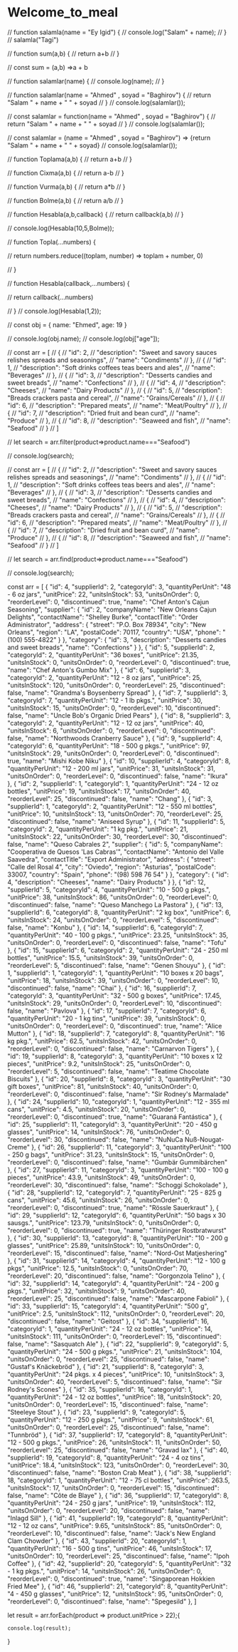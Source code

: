 # Welcome_to_meal


// function salamla(name = "Ey Igid") {
//     console.log("Salam" + name);
// }
// salamla("Tagi")

//  function sum(a,b) {
//     return a+b
// } 

// const sum = (a,b) =>a + b

// function salamlar(name) {
//     console.log(name);
// } 



// function salamlar(name = "Ahmed" , soyad = "Baghirov") {
//     return "Salam " + name + " " + soyad
// }
// console.log(salamlar());

// const salamlar = function(name = "Ahmed" , soyad = "Baghirov") {
//     return "Salam " + name + " " + soyad
// }
// console.log(salamlar());

// const salamlar = (name = "Ahmed" , soyad = "Baghirov") => {return "Salam " + name + " " + soyad}
// console.log(salamlar());

// function Toplama(a,b) {
//     return a+b
// }

// function Cixma(a,b) {
//     return a-b
// }

// function Vurma(a,b) {
//     return a*b
// }

// function Bolme(a,b) {
//     return a/b
// }

// function Hesabla(a,b,callback) {
//     return callback(a,b)
// }

// console.log(Hesabla(10,5,Bolme));



// function Topla(...numbers) {

//     return numbers.reduce((toplam, number) => toplam + number, 0)

// }

// function Hesabla(callback,...numbers) {

//     return callback(...numbers)

// }
// console.log(Hesabla(1,2));



// const obj = { name: "Ehmed", age: 19 }

// console.log(obj.name);
// console.log(obj["age"]);


// const arr = [
//     {
//         "id": 2,
//         "description": "Sweet and savory sauces relishes spreads and seasonings",
//         "name": "Condiments"
//     },
//     {
//         "id": 1,
//         "description": "Soft drinks coffees teas beers and ales",
//         "name": "Beverages"
//     },
//     {
//         "id": 3,
//         "description": "Desserts candies and sweet breads",
//         "name": "Confections"
//     },
//     {
//         "id": 4,
//         "description": "Cheeses",
//         "name": "Dairy Products"
//     },
//     {
//         "id": 5,
//         "description": "Breads crackers pasta and cereal",
//         "name": "Grains/Cereals"
//     },
//     {
//         "id": 6,
//         "description": "Prepared meats",
//         "name": "Meat/Poultry"
//     },
//     {
//         "id": 7,
//         "description": "Dried fruit and bean curd",
//         "name": "Produce"
//     },
//     {
//         "id": 8,
//         "description": "Seaweed and fish",
//         "name": "Seafood"
//     }
// ]

// let search = arr.filter(product=>product.name==="Seafood")

// console.log(search);



// const arr = [
//     {
//         "id": 2,
//         "description": "Sweet and savory sauces relishes spreads and seasonings",
//         "name": "Condiments"
//     },
//     {
//         "id": 1,
//         "description": "Soft drinks coffees teas beers and ales",
//         "name": "Beverages"
//     },
//     {
//         "id": 3,
//         "description": "Desserts candies and sweet breads",
//         "name": "Confections"
//     },
//     {
//         "id": 4,
//         "description": "Cheeses",
//         "name": "Dairy Products"
//     },
//     {
//         "id": 5,
//         "description": "Breads crackers pasta and cereal",
//         "name": "Grains/Cereals"
//     },
//     {
//         "id": 6,
//         "description": "Prepared meats",
//         "name": "Meat/Poultry"
//     },
//     {
//         "id": 7,
//         "description": "Dried fruit and bean curd",
//         "name": "Produce"
//     },
//     {
//         "id": 8,
//         "description": "Seaweed and fish",
//         "name": "Seafood"
//     }
// ]

// let search = arr.find(product=>product.name==="Seafood")

// console.log(search);




const arr = [
    {
    "id": 4,
    "supplierId": 2,
    "categoryId": 3,
    "quantityPerUnit": "48 - 6 oz jars",
    "unitPrice": 22,
    "unitsInStock": 53,
    "unitsOnOrder": 0,
    "reorderLevel": 0,
    "discontinued": true,
    "name": "Chef Anton's Cajun Seasoning",
    "supplier": {
    "id": 2,
    "companyName": "New Orleans Cajun Delights",
    "contactName": "Shelley Burke",
    "contactTitle": "Order Administrator",
    "address": {
    "street": "P.O. Box 78934",
    "city": "New Orleans",
    "region": "LA",
    "postalCode": 70117,
    "country": "USA",
    "phone": "(100) 555-4822"
    }
    },
    "category": {
    "id": 3,
    "description": "Desserts candies and sweet breads",
    "name": "Confections"
    }
    },
    {
    "id": 5,
    "supplierId": 2,
    "categoryId": 2,
    "quantityPerUnit": "36 boxes",
    "unitPrice": 21.35,
    "unitsInStock": 0,
    "unitsOnOrder": 0,
    "reorderLevel": 0,
    "discontinued": true,
    "name": "Chef Anton's Gumbo Mix"
    },
    {
    "id": 6,
    "supplierId": 3,
    "categoryId": 2,
    "quantityPerUnit": "12 - 8 oz jars",
    "unitPrice": 25,
    "unitsInStock": 120,
    "unitsOnOrder": 0,
    "reorderLevel": 25,
    "discontinued": false,
    "name": "Grandma's Boysenberry Spread"
    },
    {
    "id": 7,
    "supplierId": 3,
    "categoryId": 7,
    "quantityPerUnit": "12 - 1 lb pkgs.",
    "unitPrice": 30,
    "unitsInStock": 15,
    "unitsOnOrder": 0,
    "reorderLevel": 10,
    "discontinued": false,
    "name": "Uncle Bob's Organic Dried Pears"
    },
    {
    "id": 8,
    "supplierId": 3,
    "categoryId": 2,
    "quantityPerUnit": "12 - 12 oz jars",
    "unitPrice": 40,
    "unitsInStock": 6,
    "unitsOnOrder": 0,
    "reorderLevel": 0,
    "discontinued": false,
    "name": "Northwoods Cranberry Sauce"
    },
    {
    "id": 9,
    "supplierId": 4,
    "categoryId": 6,
    "quantityPerUnit": "18 - 500 g pkgs.",
    "unitPrice": 97,
    "unitsInStock": 29,
    "unitsOnOrder": 0,
    "reorderLevel": 0,
    "discontinued": true,
    "name": "Mishi Kobe Niku"
    },
    {
    "id": 10,
    "supplierId": 4,
    "categoryId": 8,
    "quantityPerUnit": "12 - 200 ml jars",
    "unitPrice": 31,
    "unitsInStock": 31,
    "unitsOnOrder": 0,
    "reorderLevel": 0,
    "discontinued": false,
    "name": "Ikura"
    },
    {
    "id": 2,
    "supplierId": 1,
    "categoryId": 1,
    "quantityPerUnit": "24 - 12 oz bottles",
    "unitPrice": 19,
    "unitsInStock": 17,
    "unitsOnOrder": 40,
    "reorderLevel": 25,
    "discontinued": false,
    "name": "Chang"
    },
    {
    "id": 3,
    "supplierId": 1,
    "categoryId": 2,
    "quantityPerUnit": "12 - 550 ml bottles",
    "unitPrice": 10,
    "unitsInStock": 13,
    "unitsOnOrder": 70,
    "reorderLevel": 25,
    "discontinued": false,
    "name": "Aniseed Syrup"
    },
    {
    "id": 11,
    "supplierId": 5,
    "categoryId": 2,
    "quantityPerUnit": "1 kg pkg.",
    "unitPrice": 21,
    "unitsInStock": 22,
    "unitsOnOrder": 30,
    "reorderLevel": 30,
    "discontinued": false,
    "name": "Queso Cabrales 2",
    "supplier": {
    "id": 5,
    "companyName": "Cooperativa de Quesos 'Las Cabras'",
    "contactName": "Antonio del Valle Saavedra",
    "contactTitle": "Export Administrator",
    "address": {
    "street": "Calle del Rosal 4",
    "city": "Oviedo",
    "region": "Asturias",
    "postalCode": 33007,
    "country": "Spain",
    "phone": "(98) 598 76 54"
    }
    },
    "category": {
    "id": 4,
    "description": "Cheeses",
    "name": "Dairy Products"
    }
    },
    {
    "id": 12,
    "supplierId": 5,
    "categoryId": 4,
    "quantityPerUnit": "10 - 500 g pkgs.",
    "unitPrice": 38,
    "unitsInStock": 86,
    "unitsOnOrder": 0,
    "reorderLevel": 0,
    "discontinued": false,
    "name": "Queso Manchego La Pastora"
    },
    {
    "id": 13,
    "supplierId": 6,
    "categoryId": 8,
    "quantityPerUnit": "2 kg box",
    "unitPrice": 6,
    "unitsInStock": 24,
    "unitsOnOrder": 0,
    "reorderLevel": 5,
    "discontinued": false,
    "name": "Konbu"
    },
    {
    "id": 14,
    "supplierId": 6,
    "categoryId": 7,
    "quantityPerUnit": "40 - 100 g pkgs.",
    "unitPrice": 23.25,
    "unitsInStock": 35,
    "unitsOnOrder": 0,
    "reorderLevel": 0,
    "discontinued": false,
    "name": "Tofu"
    },
    {
    "id": 15,
    "supplierId": 6,
    "categoryId": 2,
    "quantityPerUnit": "24 - 250 ml bottles",
    "unitPrice": 15.5,
    "unitsInStock": 39,
    "unitsOnOrder": 0,
    "reorderLevel": 5,
    "discontinued": false,
    "name": "Genen Shouyu"
    },
    {
    "id": 1,
    "supplierId": 1,
    "categoryId": 1,
    "quantityPerUnit": "10 boxes x 20 bags",
    "unitPrice": 18,
    "unitsInStock": 39,
    "unitsOnOrder": 0,
    "reorderLevel": 10,
    "discontinued": false,
    "name": "Chai"
    },
    {
    "id": 16,
    "supplierId": 7,
    "categoryId": 3,
    "quantityPerUnit": "32 - 500 g boxes",
    "unitPrice": 17.45,
    "unitsInStock": 29,
    "unitsOnOrder": 0,
    "reorderLevel": 10,
    "discontinued": false,
    "name": "Pavlova"
    },
    {
    "id": 17,
    "supplierId": 7,
    "categoryId": 6,
    "quantityPerUnit": "20 - 1 kg tins",
    "unitPrice": 39,
    "unitsInStock": 0,
    "unitsOnOrder": 0,
    "reorderLevel": 0,
    "discontinued": true,
    "name": "Alice Mutton"
    },
    {
    "id": 18,
    "supplierId": 7,
    "categoryId": 8,
    "quantityPerUnit": "16 kg pkg.",
    "unitPrice": 62.5,
    "unitsInStock": 42,
    "unitsOnOrder": 0,
    "reorderLevel": 0,
    "discontinued": false,
    "name": "Carnarvon Tigers"
    },
    {
    "id": 19,
    "supplierId": 8,
    "categoryId": 3,
    "quantityPerUnit": "10 boxes x 12 pieces",
    "unitPrice": 9.2,
    "unitsInStock": 25,
    "unitsOnOrder": 0,
    "reorderLevel": 5,
    "discontinued": false,
    "name": "Teatime Chocolate Biscuits"
    },
    {
    "id": 20,
    "supplierId": 8,
    "categoryId": 3,
    "quantityPerUnit": "30 gift boxes",
    "unitPrice": 81,
    "unitsInStock": 40,
    "unitsOnOrder": 0,
    "reorderLevel": 0,
    "discontinued": false,
    "name": "Sir Rodney's Marmalade"
    },
    {
    "id": 24,
    "supplierId": 10,
    "categoryId": 1,
    "quantityPerUnit": "12 - 355 ml cans",
    "unitPrice": 4.5,
    "unitsInStock": 20,
    "unitsOnOrder": 0,
    "reorderLevel": 0,
    "discontinued": true,
    "name": "Guaraná Fantástica"
    },
    {
    "id": 25,
    "supplierId": 11,
    "categoryId": 3,
    "quantityPerUnit": "20 - 450 g glasses",
    "unitPrice": 14,
    "unitsInStock": 76,
    "unitsOnOrder": 0,
    "reorderLevel": 30,
    "discontinued": false,
    "name": "NuNuCa Nuß-Nougat-Creme"
    },
    {
    "id": 26,
    "supplierId": 11,
    "categoryId": 3,
    "quantityPerUnit": "100 - 250 g bags",
    "unitPrice": 31.23,
    "unitsInStock": 15,
    "unitsOnOrder": 0,
    "reorderLevel": 0,
    "discontinued": false,
    "name": "Gumbär Gummibärchen"
    },
    {
    "id": 27,
    "supplierId": 11,
    "categoryId": 3,
    "quantityPerUnit": "100 - 100 g pieces",
    "unitPrice": 43.9,
    "unitsInStock": 49,
    "unitsOnOrder": 0,
    "reorderLevel": 30,
    "discontinued": false,
    "name": "Schoggi Schokolade"
    },
    {
    "id": 28,
    "supplierId": 12,
    "categoryId": 7,
    "quantityPerUnit": "25 - 825 g cans",
    "unitPrice": 45.6,
    "unitsInStock": 26,
    "unitsOnOrder": 0,
    "reorderLevel": 0,
    "discontinued": true,
    "name": "Rössle Sauerkraut"
    },
    {
    "id": 29,
    "supplierId": 12,
    "categoryId": 6,
    "quantityPerUnit": "50 bags x 30 sausgs.",
    "unitPrice": 123.79,
    "unitsInStock": 0,
    "unitsOnOrder": 0,
    "reorderLevel": 0,
    "discontinued": true,
    "name": "Thüringer Rostbratwurst"
    },
    {
    "id": 30,
    "supplierId": 13,
    "categoryId": 8,
    "quantityPerUnit": "10 - 200 g glasses",
    "unitPrice": 25.89,
    "unitsInStock": 10,
    "unitsOnOrder": 0,
    "reorderLevel": 15,
    "discontinued": false,
    "name": "Nord-Ost Matjeshering"
    },
    {
    "id": 31,
    "supplierId": 14,
    "categoryId": 4,
    "quantityPerUnit": "12 - 100 g pkgs",
    "unitPrice": 12.5,
    "unitsInStock": 0,
    "unitsOnOrder": 70,
    "reorderLevel": 20,
    "discontinued": false,
    "name": "Gorgonzola Telino"
    },
    {
    "id": 32,
    "supplierId": 14,
    "categoryId": 4,
    "quantityPerUnit": "24 - 200 g pkgs.",
    "unitPrice": 32,
    "unitsInStock": 9,
    "unitsOnOrder": 40,
    "reorderLevel": 25,
    "discontinued": false,
    "name": "Mascarpone Fabioli"
    },
    {
    "id": 33,
    "supplierId": 15,
    "categoryId": 4,
    "quantityPerUnit": "500 g",
    "unitPrice": 2.5,
    "unitsInStock": 112,
    "unitsOnOrder": 0,
    "reorderLevel": 20,
    "discontinued": false,
    "name": "Geitost"
    },
    {
    "id": 34,
    "supplierId": 16,
    "categoryId": 1,
    "quantityPerUnit": "24 - 12 oz bottles",
    "unitPrice": 14,
    "unitsInStock": 111,
    "unitsOnOrder": 0,
    "reorderLevel": 15,
    "discontinued": false,
    "name": "Sasquatch Ale"
    },
    {
    "id": 22,
    "supplierId": 9,
    "categoryId": 5,
    "quantityPerUnit": "24 - 500 g pkgs.",
    "unitPrice": 21,
    "unitsInStock": 104,
    "unitsOnOrder": 0,
    "reorderLevel": 25,
    "discontinued": false,
    "name": "Gustaf's Knäckebröd"
    },
    {
    "id": 21,
    "supplierId": 8,
    "categoryId": 3,
    "quantityPerUnit": "24 pkgs. x 4 pieces",
    "unitPrice": 10,
    "unitsInStock": 3,
    "unitsOnOrder": 40,
    "reorderLevel": 5,
    "discontinued": false,
    "name": "Sir Rodney's Scones"
    },
    {
    "id": 35,
    "supplierId": 16,
    "categoryId": 1,
    "quantityPerUnit": "24 - 12 oz bottles",
    "unitPrice": 18,
    "unitsInStock": 20,
    "unitsOnOrder": 0,
    "reorderLevel": 15,
    "discontinued": false,
    "name": "Steeleye Stout"
    },
    {
    "id": 23,
    "supplierId": 9,
    "categoryId": 5,
    "quantityPerUnit": "12 - 250 g pkgs.",
    "unitPrice": 9,
    "unitsInStock": 61,
    "unitsOnOrder": 0,
    "reorderLevel": 25,
    "discontinued": false,
    "name": "Tunnbröd"
    },
    {
    "id": 37,
    "supplierId": 17,
    "categoryId": 8,
    "quantityPerUnit": "12 - 500 g pkgs.",
    "unitPrice": 26,
    "unitsInStock": 11,
    "unitsOnOrder": 50,
    "reorderLevel": 25,
    "discontinued": false,
    "name": "Gravad lax"
    },
    {
    "id": 40,
    "supplierId": 19,
    "categoryId": 8,
    "quantityPerUnit": "24 - 4 oz tins",
    "unitPrice": 18.4,
    "unitsInStock": 123,
    "unitsOnOrder": 0,
    "reorderLevel": 30,
    "discontinued": false,
    "name": "Boston Crab Meat"
    },
    {
    "id": 38,
    "supplierId": 18,
    "categoryId": 1,
    "quantityPerUnit": "12 - 75 cl bottles",
    "unitPrice": 263.5,
    "unitsInStock": 17,
    "unitsOnOrder": 0,
    "reorderLevel": 15,
    "discontinued": false,
    "name": "Côte de Blaye"
    },
    {
    "id": 36,
    "supplierId": 17,
    "categoryId": 8,
    "quantityPerUnit": "24 - 250 g jars",
    "unitPrice": 19,
    "unitsInStock": 112,
    "unitsOnOrder": 0,
    "reorderLevel": 20,
    "discontinued": false,
    "name": "Inlagd Sill"
    },
    {
    "id": 41,
    "supplierId": 19,
    "categoryId": 8,
    "quantityPerUnit": "12 - 12 oz cans",
    "unitPrice": 9.65,
    "unitsInStock": 85,
    "unitsOnOrder": 0,
    "reorderLevel": 10,
    "discontinued": false,
    "name": "Jack's New England Clam Chowder"
    },
    {
    "id": 43,
    "supplierId": 20,
    "categoryId": 1,
    "quantityPerUnit": "16 - 500 g tins",
    "unitPrice": 46,
    "unitsInStock": 17,
    "unitsOnOrder": 10,
    "reorderLevel": 25,
    "discontinued": false,
    "name": "Ipoh Coffee"
    },
    {
    "id": 42,
    "supplierId": 20,
    "categoryId": 5,
    "quantityPerUnit": "32 - 1 kg pkgs.",
    "unitPrice": 14,
    "unitsInStock": 26,
    "unitsOnOrder": 0,
    "reorderLevel": 0,
    "discontinued": true,
    "name": "Singaporean Hokkien Fried Mee"
    },
    {
    "id": 46,
    "supplierId": 21,
    "categoryId": 8,
    "quantityPerUnit": "4 - 450 g glasses",
    "unitPrice": 12,
    "unitsInStock": 95,
    "unitsOnOrder": 0,
    "reorderLevel": 0,
    "discontinued": false,
    "name": "Spegesild"
    },
]



let result = arr.forEach(product => product.unitPrice > 22);{

    console.log(result);
    
}




